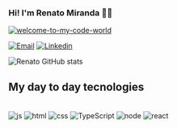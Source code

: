 ### Hi! I'm Renato Miranda 🙋🏾<br/>
<a href="https://ibb.co/7WD2gDV"><img src="https://i.ibb.co/ts68Z6c/welcome-to-my-code-world.jpg" alt="welcome-to-my-code-world" border="0"></a>

[![Email](https://img.shields.io/badge/Gmail-D14836?style=for-the-badge&logo=gmail&logoColor=white)](renatoman@gmail.com)
[![Linkedin](https://img.shields.io/badge/LinkedIn-0077B5?style=for-the-badge&logo=linkedin&logoColor=white)](https://www.linkedin.com/in/renato-miranda-185269258/)

![Renato GitHub stats](https://github-readme-stats.vercel.app/api?username=Renato-Miranda&show_icons=true&theme=synthwave)


## My  day to day tecnologies

<div style="display: inline_block"><br/>
    <img align="center" alt="js" src="https://img.shields.io/badge/JavaScript-323330?style=for-the-badge&logo=javascript&logoColor=F7DF1E"/>
    <img align="center" alt="html" src="https://img.shields.io/badge/HTML5-E34F26?style=for-the-badge&logo=html5&logoColor=white"/>
    <img align="center" alt="css" src="https://img.shields.io/badge/CSS3-1572B6?style=for-the-badge&logo=css3&logoColor=white"/>
     <img align="center" alt="TypeScript" src="https://img.shields.io/badge/TypeScript-007ACC?style=for-the-badge&logo=typescript&logoColor=white"/>
    <img align="center" alt="node" src="https://img.shields.io/badge/Node.js-43853D?style=for-the-badge&logo=node.js&logoColor=white"/>
    <img align="center" alt="react" src="https://img.shields.io/badge/React-20232A?style=for-the-badge&logo=react&logoColor=61DAFB"/>
</div><br/>

